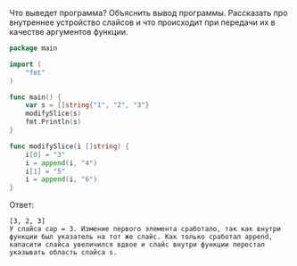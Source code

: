 Что выведет программа? Объяснить вывод программы. Рассказать про внутреннее устройство слайсов и что происходит при передачи их в качестве аргументов функции.

```go
package main

import (
	"fmt"
)

func main() {
	var s = []string{"1", "2", "3"}
	modifySlice(s)
	fmt.Println(s)
}

func modifySlice(i []string) {
	i[0] = "3"
	i = append(i, "4")
	i[1] = "5"
	i = append(i, "6")
}
```

Ответ:
```
[3, 2, 3]
У слайса cap = 3. Измение первого элемента сработало, так как внутри функции был указатель на тот же слайс. Как только сработал append, капасити слайса увеличился вдвое и слайс внутри функции перестал указывать область слайса s.
```
